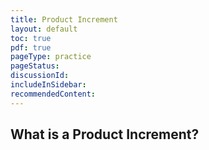 ```yaml
---
title: Product Increment
layout: default
toc: true
pdf: true
pageType: practice
pageStatus: 
discussionId:  
includeInSidebar: 
recommendedContent:
---
```


## What is a Product Increment?

